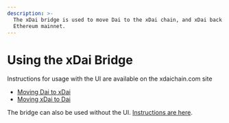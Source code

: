 ```yaml
---
description: >-
  The xDai bridge is used to move Dai to the xDai chain, and xDai back to the
  Ethereum mainnet.
---
```


# Using the xDai Bridge

Instructions for usage with the UI are available on the xdaichain.com site

* [Moving Dai to xDai](https://www.xdaichain.com/for-users/converting-xdai-via-bridge/moving-dai-to-xdai)
* [Moving xDai to Dai](https://www.xdaichain.com/for-users/converting-xdai-via-bridge/moving-xdai-to-dai)

The bridge can also be used without the UI. [Instructions are here](how-to-use-xdai-bridge-without-ui.md).

